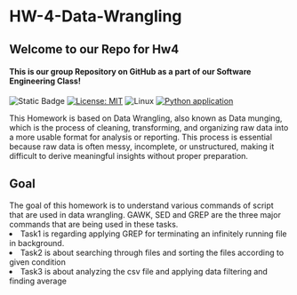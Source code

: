 # HW-4-Data-Wrangling
<h2>Welcome to our Repo for Hw4</h2>

<h4>This is our group Repository on GitHub as a part of our Software Engineering Class!</h4>

![Static Badge](https://img.shields.io/badge/python-3.13-blue) [![License: MIT](https://img.shields.io/badge/License-MIT-yellow.svg)](https://opensource.org/licenses/MIT) ![Linux](https://img.shields.io/badge/Linux-FCC624?style=for-the-badge&logo=linux&logoColor=black) [![Python application](https://github.com/SE24-Group-43/HW-4-Data-Wrangling/actions/workflows/python-app.yml/badge.svg)](https://github.com/SE24-Group-43/HW-4-Data-Wrangling/actions/workflows/python-app.yml)

This Homework is based on Data Wrangling, also known as Data munging, which is the process of cleaning, transforming, and organizing raw data into a more usable format for analysis or reporting. This process is essential because raw data is often messy, incomplete, or unstructured, making it difficult to derive meaningful insights without proper preparation.

<h2>Goal</h2>
The goal of this homework is to understand various commands of script that are used in data wrangling. GAWK, SED and GREP are the three major commands that are being used in these tasks.
<li>
    Task1 is regarding applying GREP for terminating an infinitely running file in background.
</li>
<li>
    Task2 is about searching through files and sorting the files according to given condition
</li>
<li>
    Task3 is about analyzing the csv file and applying data filtering and finding average
</li>
